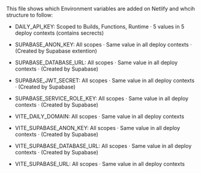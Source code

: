 This file shows which Environment variables are added on Netlify and whcih structure to follow:

- DAILY_API_KEY: Scoped to Builds, Functions, Runtime · 5 values in 5 deploy contexts (contains secrects)
	
- SUPABASE_ANON_KEY: All scopes · Same value in all deploy contexts · (Created by Supabase extention)
		
- SUPABASE_DATABASE_URL: All scopes · Same value in all deploy contexts · (Created by Supabase)

- SUPABASE_JWT_SECRET: All scopes · Same value in all deploy contexts · (Created by Supabase)

- SUPABASE_SERVICE_ROLE_KEY: All scopes · Same value in all deploy contexts · (Created by Supabase)

- VITE_DAILY_DOMAIN: All scopes · Same value in all deploy contexts

- VITE_SUPABASE_ANON_KEY: All scopes · Same value in all deploy contexts · (Created by Supabase)

- VITE_SUPABASE_DATABASE_URL: All scopes · Same value in all deploy contexts · (Created by Supabase)

- VITE_SUPABASE_URL: All scopes · Same value in all deploy contexts

